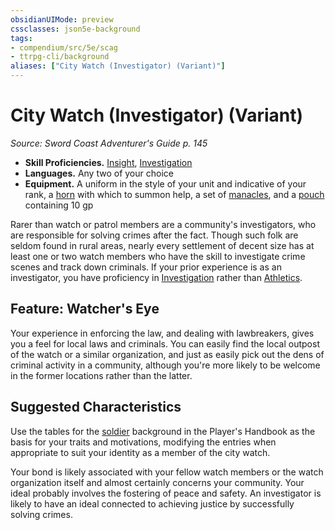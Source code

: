 ```yaml
---
obsidianUIMode: preview
cssclasses: json5e-background
tags:
- compendium/src/5e/scag
- ttrpg-cli/background
aliases: ["City Watch (Investigator) (Variant)"]
---
```

# City Watch (Investigator) (Variant)
*Source: Sword Coast Adventurer's Guide p. 145*  

- **Skill Proficiencies.** [Insight](/compendium/rules/skills.md#Insight), [Investigation](/compendium/rules/skills.md#Investigation)  
- **Languages.** Any two of your choice  
- **Equipment.** A uniform in the style of your unit and indicative of your rank, a [horn](compendium/items/horn.md) with which to summon help, a set of [manacles](compendium/items/manacles.md), and a [pouch](compendium/items/pouch.md) containing 10 gp  

Rarer than watch or patrol members are a community's investigators, who are responsible for solving crimes after the fact. Though such folk are seldom found in rural areas, nearly every settlement of decent size has at least one or two watch members who have the skill to investigate crime scenes and track down criminals. If your prior experience is as an investigator, you have proficiency in [Investigation](/compendium/rules/skills.md#Investigation) rather than [Athletics](/compendium/rules/skills.md#Athletics).

## Feature: Watcher's Eye

Your experience in enforcing the law, and dealing with lawbreakers, gives you a feel for local laws and criminals. You can easily find the local outpost of the watch or a similar organization, and just as easily pick out the dens of criminal activity in a community, although you're more likely to be welcome in the former locations rather than the latter.

## Suggested Characteristics

Use the tables for the [soldier](compendium/backgrounds/soldier.md) background in the Player's Handbook as the basis for your traits and motivations, modifying the entries when appropriate to suit your identity as a member of the city watch.

Your bond is likely associated with your fellow watch members or the watch organization itself and almost certainly concerns your community. Your ideal probably involves the fostering of peace and safety. An investigator is likely to have an ideal connected to achieving justice by successfully solving crimes.